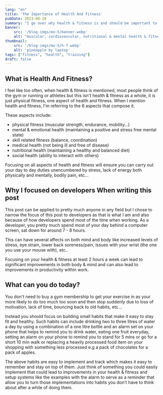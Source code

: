 ```yaml
---
lang: "en"
title: 'The Importance of Health And Fitness'
pubDate: 2023-08-18 
summary: "I go over why health & fitness is and should be important to software developers."
banner:
    src: '/blog-imgs/mo-5/banner.webp'
    alt: "muscular, cardiovascular, nutritional & mental health & fitness"
thumbnail:
    src: '/blog-imgs/mo-5/h-f.webp' 
    alt: 'pineapple by laptop'
tags: ["fitness", "health", "training"]
draft: false
---
```



## What is Health And Fitness?

I feel like too often, when health & fitness is mentioned, most people think of the gym or running or athletes but this isn't health & fitness as a whole, it is just physical fitness, one aspect of health and fitness. When I mention health and fitness, I'm referring to the 6 aspects that compose it. 

These aspects include:
- physical fitness (muscular strength, endurance, mobility...)
- mental & emotional health (maintaining a positive and stress free mental state) 
- skill related fitness (balance, coordination)
- medical health (not being ill and free of disease)
- nutritional health (maintaining a healthy and balanced diet)
- social health (ability to interact with others)

Focusing on all aspects of health and fitness will ensure you can carry out your day to day duties unencumbered by stress, lack of energy both physically and mentally, bodily pain, etc...

## Why I focused on developers When writing this post

This post can be applied to pretty much anyone in any field but I chose to narrow the focus of this post to developers as that is what I am and also because of how developers spend most of the time when working. As a developer, you pretty much spend most of your day behind a computer screen, sat down for around 7 - 8 hours. 

This can have several affects on both mind and body like increased levels of stress, eye strain, lower back soreness/pain, issues with your wrist (the one you use your mouse with), etc.. 

Focusing on your health & fitness at least 2 hours a week can lead to significant improvements in both body & mind and can also lead to improvements in productivity within work.

## What can you do today?

You don't need to buy a gym membership to get your exercise in as your more likely to do too much too soon and then stop suddenly due to loss of motivation, lack of time, bouncing back to old habits, etc...

Instead you should focus on building small habits that make it easy to stay fit and healthy. Such habits can include drinking two to three litres of water a day by using a combination of a one litre bottle and an alarm set on your phone that helps to remind you to drink water, eating one fruit everyday, setting an alarm on your phone to remind you to stand for 5 mins or go for a short 10 min walk or replacing a heavily processed food item on your shopping with something less processed e.g a pack of chocolates for a pack of apples. 

The above habits are easy to implement and track which makes it easy to remember and stay on top of them. Just think of something you could easily implement that could lead to improvements in your health & fitness and setup systems like the examples with the alarm to serve as a reminder that allow you to turn those implementations into habits you don't have to think about after a while of doing them.
